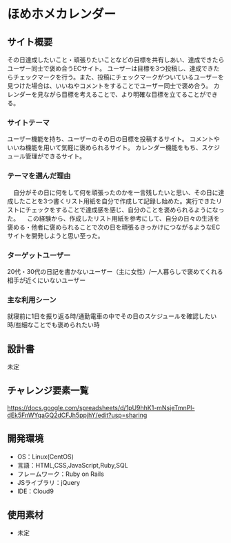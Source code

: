 # ほめホメカレンダー

## サイト概要
その日達成したいこと・頑張りたいことなどの目標を共有しあい、達成できたらユーザー同士で褒め合うECサイト。
ユーザーは目標を3つ投稿し、達成できたらチェックマークを行う。また、投稿にチェックマークがついているユーザーを見つけた場合は、いいねやコメントをすることでユーザー同士で褒め合う。
カレンダーを見ながら目標を考えることで、より明確な目標を立てることができる。

### サイトテーマ
ユーザー機能を持ち、ユーザーのその日の目標を投稿するサイト。
コメントやいいね機能を用いて気軽に褒められるサイト。
カレンダー機能をもち、スケジュール管理ができるサイト。

### テーマを選んだ理由
　自分がその日に何をして何を頑張ったのかを一言残したいと思い、その日に達成したことを3つ書くリスト用紙を自分で作成して記録し始めた。実行できたリストにチェックをすることで達成感を感じ、自分のことを褒められるようになった。
　この経験から、作成したリスト用紙を参考にして、自分の日々の生活を褒める・他者に褒められることで次の日を頑張るきっかけにつながるようなECサイトを開発しようと思い至った。

### ターゲットユーザー
20代・30代の日記を書かないユーザー（主に女性）/一人暮らしで褒めてくれる相手が近くにいないユーザー

### 主な利用シーン
就寝前に1日を振り返る時/通勤電車の中でその日のスケジュールを確認したい時/些細なことでも褒められたい時

## 設計書
未定

## チャレンジ要素一覧
https://docs.google.com/spreadsheets/d/1pU9hhK1-mNsjeTmnPl-dEk5FnWYqaGQ2dCFJh5ppjhY/edit?usp=sharing

## 開発環境
- OS：Linux(CentOS)
- 言語：HTML,CSS,JavaScript,Ruby,SQL
- フレームワーク：Ruby on Rails
- JSライブラリ：jQuery
- IDE：Cloud9

## 使用素材
- 未定